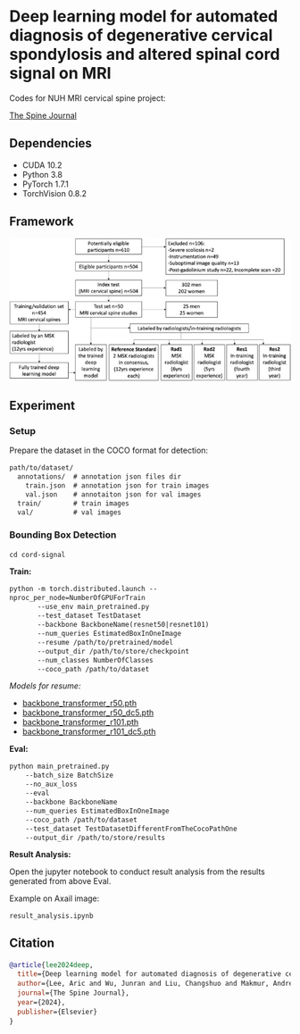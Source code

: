 # Deep learning model for automated diagnosis of degenerative cervical spondylosis and altered spinal cord signal on MRI

Codes for NUH MRI cervical spine project:

[The Spine Journal](https://www.sciencedirect.com/science/article/pii/S1529943024010386)  

## Dependencies

* CUDA 10.2
* Python 3.8
* PyTorch 1.7.1
* TorchVision 0.8.2

## Framework

<p align="middle">
<img src="1-s2.0-S1529943024010386-gr2.jpg">
</p>

## Experiment

### Setup
Prepare the dataset in the COCO format for detection:

```
path/to/dataset/
  annotations/  # annotation json files dir
    train.json  # annotation json for train images
    val.json    # annotaiton json for val images
  train/        # train images
  val/          # val images
```

### Bounding Box Detection

```
cd cord-signal
```

**Train:**

```
python -m torch.distributed.launch --nproc_per_node=NumberOfGPUForTrain
       --use_env main_pretrained.py 
       --test_dataset TestDataset 
       --backbone BackboneName(resnet50|resnet101)
       --num_queries EstimatedBoxInOneImage
       --resume /path/to/pretrained/model 
       --output_dir /path/to/store/checkpoint
       --num_classes NumberOfClasses
       --coco_path /path/to/dataset
```

*Models for resume:*

* [backbone_transformer\_r50.pth ](https://drive.google.com/file/d/16YgMNbnrB9iifxnSWK2Ws4ioBBrnF2pl/view?usp=sharing)
* [backbone\_transformer\_r50\_dc5.pth](https://drive.google.com/file/d/1Qt7L4DjMBuk4ErJRDIb1Ta5kgVqOLFfy/view?usp=sharing)
* [backbone\_transformer\_r101.pth](https://drive.google.com/file/d/1TE5swpuoknxQ6LVUHclBTVg3NtFEQDee/view?usp=sharing)
* [backbone\_transformer\_r101\_dc5.pth](https://drive.google.com/file/d/1ExEnKz3Zo9H1iYI5sbDFOOzGHmSEz_Te/view?usp=sharing)


**Eval:**

```
python main_pretrained.py 
    --batch_size BatchSize 
    --no_aux_loss 
    --eval 
    --backbone BackboneName
    --num_queries EstimatedBoxInOneImage
    --coco_path /path/to/dataset
    --test_dataset TestDatasetDifferentFromTheCocoPathOne
    --output_dir /path/to/store/results
```	
		
**Result Analysis:**

Open the jupyter notebook to conduct result analysis from the results generated from above Eval.

Example on Axail image:

```
result_analysis.ipynb
```


## Citation


```BibTex
@article{lee2024deep,
  title={Deep learning model for automated diagnosis of degenerative cervical spondylosis and altered spinal cord signal on MRI},
  author={Lee, Aric and Wu, Junran and Liu, Changshuo and Makmur, Andrew and Ting, Yong Han and Nor, Faimee Erwan Muhamat and Tan, Loon Ying and Ong, Wilson and Tan, Wei Chuan and Lee, You Jun and others},
  journal={The Spine Journal},
  year={2024},
  publisher={Elsevier}
}
```
